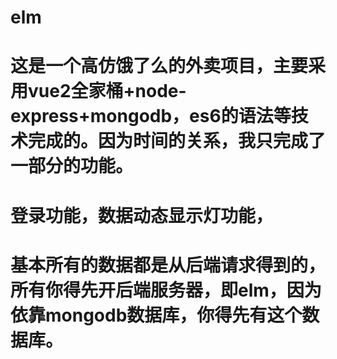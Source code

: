 # elm
# 这是一个高仿饿了么的外卖项目，主要采用vue2全家桶+node-express+mongodb，es6的语法等技术完成的。因为时间的关系，我只完成了一部分的功能。
# 登录功能，数据动态显示灯功能，
# 基本所有的数据都是从后端请求得到的，所有你得先开后端服务器，即elm，因为依靠mongodb数据库，你得先有这个数据库。
